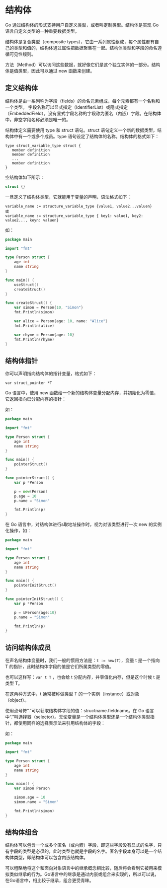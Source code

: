 # 结构体

Go 通过结构体的形式支持用户自定义类型，或者叫定制类型。结构体是实现 Go 语言自定义类型的一种重要数据类型。

结构体是复合类型（composite types），它由一系列属性组成，每个属性都有自己的类型和值的，结构体通过属性把数据聚集在一起。结构体类型和字段的命名遵循可见性规则。

方法（Method）可以访问这些数据，就好像它们是这个独立实体的一部分。结构体是值类型，因此可以通过 new 函数来创建。

## 定义结构体

结构体是由一系列称为字段（fields）的命名元素组成，每个元素都有一个名称和一个类型。 字段名称可以显式指定（IdentifierList）或隐式指定（EmbeddedField），没有显式字段名称的字段称为匿名（内嵌）字段。在结构体中，非空字段名称必须是唯一的。

结构体定义需要使用 type 和 struct 语句。struct 语句定义一个新的数据类型，结构体中有一个或多个成员。type 语句设定了结构体的名称。结构体的格式如下：

```
type struct_variable_type struct {
   member definition
   member definition
   ...
   member definition
}
```

空结构体如下所示：

```go
struct {}
```

一旦定义了结构体类型，它就能用于变量的声明，语法格式如下：

```
variable_name := structure_variable_type {value1, value2...valuen}
或
variable_name := structure_variable_type { key1: value1, key2: value2..., keyn: valuen}
```

如：

```go
package main

import "fmt"

type Person struct {
	age int
	name string
}

func main() {
	useStruct()
	createStruct()
}

func createStruct() {
	var simon = Person{10, "Simon"}
	fmt.Println(simon)

	var alice = Person{age: 10, name: "Alice"}
	fmt.Println(alice)

	var rhyme = Person{age: 10}
	fmt.Println(rhyme)
}
```

## 结构体指针

你可以声明指向结构体的指针变量，格式如下：

```
var struct_pointer *T
```

Go 语言中，使用 new 函数给一个新的结构体变量分配内存，并初始化为零值，它返回指向已分配内存的指针：

如：

```go
package main

import "fmt"

type Person struct {
	age int
	name string
}

func main() {
	pointerStruct()
}

func pointerStruct() {
	var p *Person

	p = new(Person)
	p.age = 10
	p.name = "Simon"

	fmt.Println(p)
}
```

在 Go 语言中，对结构体进行`&`取地址操作时，视为对该类型进行一次 new 的实例化操作，如：

```go
package main

import "fmt"

type Person struct {
	age int
	name string
}

func main() {
	pointerInitStruct()
}

func pointerInitStruct() {
	var p *Person

	p = &Person{age:10}
	p.name = "Simon"

	fmt.Println(p)
}
```

## 访问结构体成员

在声名结构体变量时，我们一般的惯用方法是：`t := new(T)`，变量 t 是一个指向 T 的指针，此时结构体字段的值是它们所属类型的零值。

也可以这样写：`var t T` ，也会给 t 分配内存，并零值化内存，但是这个时候 t 是类型 T。

在这两种方式中，t 通常被称做类型 T 的一个实例（instance）或对象（object）。

使用点号符“.”可以获取结构体字段的值：structname.fieldname。在 Go 语言中“.”叫选择器（selector）。无论变量是一个结构体类型还是一个结构体类型指针，都使用同样的选择表示法来引用结构体的字段：

如：

```go
package main

import "fmt"

type Person struct {
	age int
	name string
}

func main() {
	var simon Person

	simon.age = 10
	simon.name = "Simon"

	fmt.Println(simon)
}
```

## 结构体组合

结构体可以包含一个或多个匿名（或内嵌）字段，即这些字段没有显式的名字，只有字段的类型是必须的，此时类型也就是字段的名字。匿名字段本身可以是一个结构体类型，即结构体可以包含内嵌结构体。

可以粗略地将这个和面向对象语言中的继承概念相比较，随后将会看到它被用来模拟类似继承的行为。Go语言中的继承是通过内嵌或组合来实现的，所以可以说，在Go语言中，相比较于继承，组合更受青睐。